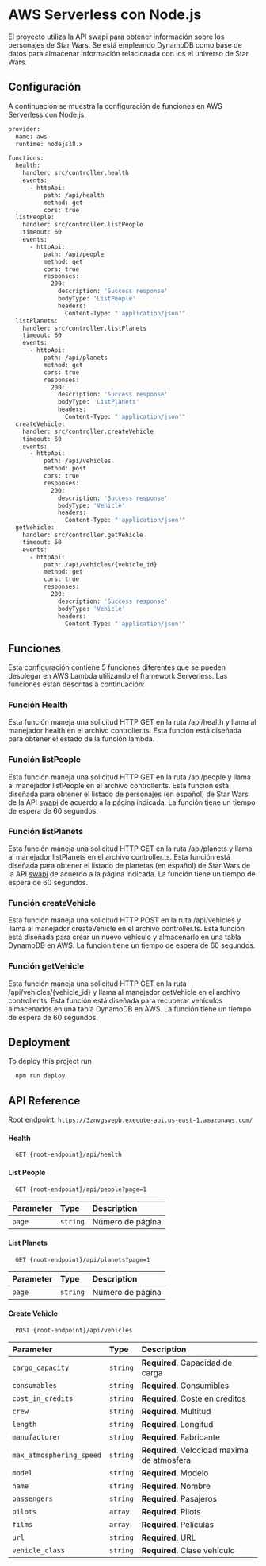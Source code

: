 
# AWS Serverless con Node.js

El proyecto utiliza la API swapi para obtener información sobre los personajes de Star Wars. Se está empleando DynamoDB como base de datos para almacenar información relacionada con los el universo de Star Wars.

## Configuración

A continuación se muestra la configuración de funciones en AWS Serverless con Node.js:

```bash
provider:
  name: aws
  runtime: nodejs18.x

functions:
  health:
    handler: src/controller.health
    events:
      - httpApi:
          path: /api/health
          method: get
          cors: true
  listPeople:
    handler: src/controller.listPeople
    timeout: 60
    events:
      - httpApi:
          path: /api/people
          method: get
          cors: true
          responses:
            200:
              description: 'Success response'
              bodyType: 'ListPeople'
              headers:
                Content-Type: "'application/json'"
  listPlanets:
    handler: src/controller.listPlanets
    timeout: 60
    events:
      - httpApi:
          path: /api/planets
          method: get
          cors: true
          responses:
            200:
              description: 'Success response'
              bodyType: 'ListPlanets'
              headers:
                Content-Type: "'application/json'"
  createVehicle:
    handler: src/controller.createVehicle
    timeout: 60
    events:
      - httpApi:
          path: /api/vehicles
          method: post
          cors: true
          responses:
            200:
              description: 'Success response'
              bodyType: 'Vehicle'
              headers:
                Content-Type: "'application/json'"
  getVehicle:
    handler: src/controller.getVehicle
    timeout: 60
    events:
      - httpApi:
          path: /api/vehicles/{vehicle_id}
          method: get
          cors: true
          responses:
            200:
              description: 'Success response'
              bodyType: 'Vehicle'
              headers:
                Content-Type: "'application/json'"
```

## Funciones

Esta configuración contiene 5 funciones diferentes que se pueden desplegar en AWS Lambda utilizando el framework Serverless. Las funciones están descritas a continuación:

### Función Health
Esta función maneja una solicitud HTTP GET en la ruta /api/health y llama al manejador health en el archivo controller.ts. Esta función está diseñada para obtener el estado de la función lambda.

### Función listPeople
Esta función maneja una solicitud HTTP GET en la ruta /api/people y llama al manejador listPeople en el archivo controller.ts. Esta función está diseñada para obtener el listado de personajes (en español) de Star Wars de la API [swapi](https://swapi.py4e.com/) de acuerdo a la página indicada. La función tiene un tiempo de espera de 60 segundos.


### Función listPlanets
Esta función maneja una solicitud HTTP GET en la ruta /api/planets y llama al manejador listPlanets en el archivo controller.ts. Esta función está diseñada para obtener el listado de planetas (en español) de Star Wars de la API [swapi](https://swapi.py4e.com/) de acuerdo a la página indicada. La función tiene un tiempo de espera de 60 segundos.

### Función createVehicle

Esta función maneja una solicitud HTTP POST en la ruta /api/vehicles y llama al manejador createVehicle en el archivo controller.ts. Esta función está diseñada para crear un nuevo vehículo y almacenarlo en una tabla DynamoDB en AWS. La función tiene un tiempo de espera de 60 segundos.

### Función getVehicle

Esta función maneja una solicitud HTTP GET en la ruta /api/vehicles/{vehicle_id} y llama al manejador getVehicle en el archivo controller.ts. Esta función está diseñada para recuperar vehículos almacenados en una tabla DynamoDB en AWS. La función tiene un tiempo de espera de 60 segundos.

## Deployment

To deploy this project run

```bash
  npm run deploy
```

## API Reference

Root endpoint: ```https://3znvgsvepb.execute-api.us-east-1.amazonaws.com/```

#### Health

```http
  GET {root-endpoint}/api/health
```

#### List People

```http
  GET {root-endpoint}/api/people?page=1
```

| Parameter | Type     | Description                |
| :-------- | :------- | :------------------------- |
| `page` | `string` | Número de página |

#### List Planets

```http
  GET {root-endpoint}/api/planets?page=1
```

| Parameter | Type     | Description                |
| :-------- | :------- | :------------------------- |
| `page` | `string` | Número de página |

#### Create Vehicle

```http
  POST {root-endpoint}/api/vehicles
```

| Parameter | Type     | Description                |
| :-------- | :------- | :------------------------- |
| `cargo_capacity` | `string` | **Required**. Capacidad de carga |
| `consumables` | `string` | **Required**. Consumibles |
| `cost_in_credits` | `string` | **Required**. Coste en creditos |
| `crew` | `string` | **Required**. Multitud |
| `length` | `string` | **Required**. Longitud |
| `manufacturer` | `string` | **Required**. Fabricante |
| `max_atmosphering_speed` | `string` | **Required**. Velocidad maxima de atmosfera |
| `model` | `string` | **Required**. Modelo |
| `name` | `string` | **Required**. Nombre |
| `passengers` | `string` | **Required**. Pasajeros |
| `pilots` | `array` | **Required**. Pilots |
| `films` | `array` | **Required**. Películas |
| `url` | `string` | **Required**. URL |
| `vehicle_class` | `string` | **Required**. Clase vehículo |
